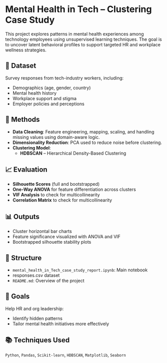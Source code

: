 # Mental Health in Tech – Clustering Case Study

This project explores patterns in mental health experiences among technology employees using unsupervised learning techniques. 
The goal is to uncover latent behavioral profiles to support targeted HR and workplace wellness strategies.

## 🧠 Dataset
Survey responses from tech-industry workers, including:
- Demographics (age, gender, country)
- Mental health history
- Workplace support and stigma
- Employer policies and perceptions

## 🧪 Methods
- **Data Cleaning**: Feature engineering, mapping, scaling, and handling missing values using domain-aware logic.
- **Dimensionality Reduction**: PCA used to reduce noise before clustering.
- **Clustering Model**:
  - **HDBSCAN** – Hierarchical Density-Based Clustering

## 📈 Evaluation
- **Silhouette Scores** (full and bootstrapped)
- **One-Way ANOVA** for feature differentiation across clusters
- **VIF Analysis** to check for multicollinearity
- **Correlation Matrix** to check for multicollinearity

## 📊 Outputs
- Cluster horizontal bar charts
- Feature significance visualized with ANOVA and VIF
- Bootstrapped silhouette stability plots

## 📁 Structure
- `mental_health_in_Tech_case_study_report.ipynb`: Main notebook
-  responses.csv dataset
- `README.md`: Overview of the project

## 📌 Goals
Help HR and org leadership:
- Identify hidden patterns
- Tailor mental health initiatives more effectively

## 📚 Techniques Used
`Python`, `Pandas`, `Scikit-learn`, `HDBSCAN`, `Matplotlib`, `Seaborn`

